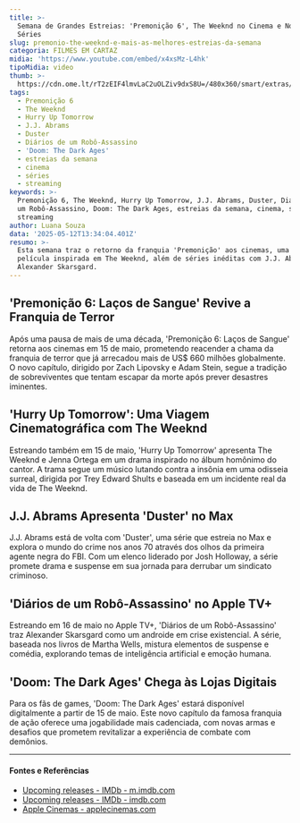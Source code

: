```yaml
---
title: >-
  Semana de Grandes Estreias: 'Premonição 6', The Weeknd no Cinema e Novas
  Séries
slug: premonio-the-weeknd-e-mais-as-melhores-estreias-da-semana
categoria: FILMES EM CARTAZ
midia: 'https://www.youtube.com/embed/x4xsMz-L4hk'
tipoMidia: video
thumb: >-
  https://cdn.ome.lt/rT2zEIF4lmvLaC2uOLZiv9dxS8U=/480x360/smart/extras/conteudos/premonicao6_qyEL5xk.jpg
tags:
  - Premonição 6
  - The Weeknd
  - Hurry Up Tomorrow
  - J.J. Abrams
  - Duster
  - Diários de um Robô-Assassino
  - 'Doom: The Dark Ages'
  - estreias da semana
  - cinema
  - séries
  - streaming
keywords: >-
  Premonição 6, The Weeknd, Hurry Up Tomorrow, J.J. Abrams, Duster, Diários de
  um Robô-Assassino, Doom: The Dark Ages, estreias da semana, cinema, séries,
  streaming
author: Luana Souza
data: '2025-05-12T13:34:04.401Z'
resumo: >-
  Esta semana traz o retorno da franquia 'Premonição' aos cinemas, uma nova
  película inspirada em The Weeknd, além de séries inéditas com J.J. Abrams e
  Alexander Skarsgard.
---
```


## 'Premonição 6: Laços de Sangue' Revive a Franquia de Terror

Após uma pausa de mais de uma década, 'Premonição 6: Laços de Sangue' retorna aos cinemas em 15 de maio, prometendo reacender a chama da franquia de terror que já arrecadou mais de US$ 660 milhões globalmente. O novo capítulo, dirigido por Zach Lipovsky e Adam Stein, segue a tradição de sobreviventes que tentam escapar da morte após prever desastres iminentes.

## 'Hurry Up Tomorrow': Uma Viagem Cinematográfica com The Weeknd

Estreando também em 15 de maio, 'Hurry Up Tomorrow' apresenta The Weeknd e Jenna Ortega em um drama inspirado no álbum homônimo do cantor. A trama segue um músico lutando contra a insônia em uma odisseia surreal, dirigida por Trey Edward Shults e baseada em um incidente real da vida de The Weeknd.

## J.J. Abrams Apresenta 'Duster' no Max

J.J. Abrams está de volta com 'Duster', uma série que estreia no Max e explora o mundo do crime nos anos 70 através dos olhos da primeira agente negra do FBI. Com um elenco liderado por Josh Holloway, a série promete drama e suspense em sua jornada para derrubar um sindicato criminoso.

## 'Diários de um Robô-Assassino' no Apple TV+

Estreando em 16 de maio no Apple TV+, 'Diários de um Robô-Assassino' traz Alexander Skarsgard como um androide em crise existencial. A série, baseada nos livros de Martha Wells, mistura elementos de suspense e comédia, explorando temas de inteligência artificial e emoção humana.

## 'Doom: The Dark Ages' Chega às Lojas Digitais

Para os fãs de games, 'Doom: The Dark Ages' estará disponível digitalmente a partir de 15 de maio. Este novo capítulo da famosa franquia de ação oferece uma jogabilidade mais cadenciada, com novas armas e desafios que prometem revitalizar a experiência de combate com demônios.

---

#### Fontes e Referências

- [Upcoming releases - IMDb - m.imdb.com](https://m.imdb.com/calendar/?region=DE&ref_=ttrel_1)
- [Upcoming releases - IMDb - imdb.com](https://www.imdb.com/calendar/?region=GB)
- [Apple Cinemas - applecinemas.com](https://applecinemas.com/)
